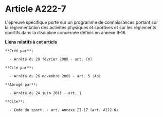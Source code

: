 # Article A222-7

L'épreuve spécifique porte sur un programme de connaissances portant sur la réglementation des activités physiques et
sportives et sur les règlements sportifs dans la discipline concernée définis en annexe II-18.

**Liens relatifs à cet article**

	**Créé par**:

	  - Arrêté du 28 février 2008 - art. (V)

	**Cité par**:

	  - Arrêté du 26 novembre 2009 - art. 5 (Ab)

	**Abrogé par**:

	  - Arrêté du 24 juin 2011 - art. 1

	**Cite**:

	  - Code du sport. - art. Annexe II-17 (art. A222-6)
